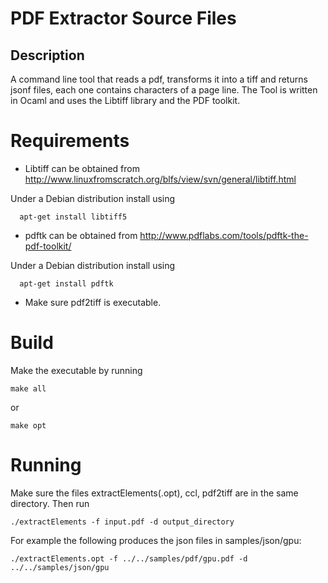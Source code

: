 # PDF Extractor Source Files


## Description

A command line tool that reads a pdf, transforms it into a tiff and returns
jsonf files, each one contains characters of a page line. The Tool is written
in Ocaml and uses the Libtiff library and the PDF toolkit.


# Requirements
  
- Libtiff can be obtained from http://www.linuxfromscratch.org/blfs/view/svn/general/libtiff.html

Under a Debian distribution install using

      apt-get install libtiff5


- pdftk can be obtained from http://www.pdflabs.com/tools/pdftk-the-pdf-toolkit/

Under a Debian distribution install using

      apt-get install pdftk


- Make sure pdf2tiff is executable.


# Build

Make the executable by running

    make all

or

    make opt


# Running

Make sure the files extractElements(.opt), ccl, pdf2tiff are in the same directory.
Then run

    ./extractElements -f input.pdf -d output_directory


For example the following produces the json files in samples/json/gpu:

    ./extractElements.opt -f ../../samples/pdf/gpu.pdf -d ../../samples/json/gpu

